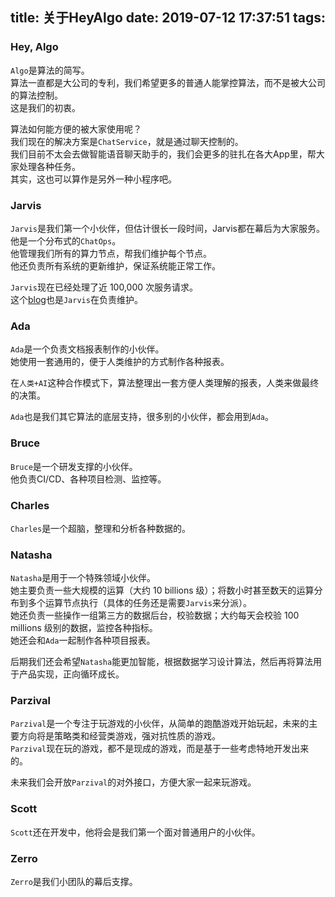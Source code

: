 title: 关于HeyAlgo
date: 2019-07-12 17:37:51
tags:
---
### Hey, Algo

``Algo``是算法的简写。  
算法一直都是大公司的专利，我们希望更多的普通人能掌控算法，而不是被大公司的算法控制。  
这是我们的初衷。

算法如何能方便的被大家使用呢？  
我们现在的解决方案是``ChatService``，就是通过聊天控制的。  
我们目前不太会去做智能语音聊天助手的，我们会更多的驻扎在各大App里，帮大家处理各种任务。  
其实，这也可以算作是另外一种小程序吧。

### Jarvis

``Jarvis``是我们第一个小伙伴，但估计很长一段时间，Jarvis都在幕后为大家服务。  
他是一个分布式的``ChatOps``。  
他管理我们所有的算力节点，帮我们维护每个节点。  
他还负责所有系统的更新维护，保证系统能正常工作。  

``Jarvis``现在已经处理了近 100,000 次服务请求。  
这个[blog](https://blog.heyalgo.io)也是``Jarvis``在负责维护。

### Ada

``Ada``是一个负责文档报表制作的小伙伴。  
她使用一套通用的，便于人类维护的方式制作各种报表。  

在``人类+AI``这种合作模式下，算法整理出一套方便人类理解的报表，人类来做最终的决策。  

``Ada``也是我们其它算法的底层支持，很多别的小伙伴，都会用到``Ada``。

### Bruce

``Bruce``是一个研发支撑的小伙伴。  
他负责CI/CD、各种项目检测、监控等。  

### Charles

``Charles``是一个超脑，整理和分析各种数据的。

### Natasha

``Natasha``是用于一个特殊领域小伙伴。  
她主要负责一些大规模的运算（大约 10 billions 级）；将数小时甚至数天的运算分布到多个运算节点执行（具体的任务还是需要``Jarvis``来分派）。  
她还负责一些操作一组第三方的数据后台，校验数据；大约每天会校验 100 millions 级别的数据，监控各种指标。  
她还会和``Ada``一起制作各种项目报表。  

后期我们还会希望``Natasha``能更加智能，根据数据学习设计算法，然后再将算法用于产品实现，正向循环成长。

### Parzival

``Parzival``是一个专注于玩游戏的小伙伴，从简单的跑酷游戏开始玩起，未来的主要方向将是策略类和经营类游戏，强对抗性质的游戏。  
``Parzival``现在玩的游戏，都不是现成的游戏，而是基于一些考虑特地开发出来的。  

未来我们会开放``Parzival``的对外接口，方便大家一起来玩游戏。

### Scott

``Scott``还在开发中，他将会是我们第一个面对普通用户的小伙伴。  

### Zerro

``Zerro``是我们小团队的幕后支撑。  
